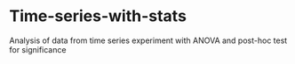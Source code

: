 Time-series-with-stats
======================

Analysis of data from time series experiment with ANOVA and post-hoc test for significance
